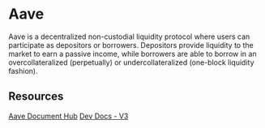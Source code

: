# Aave

Aave is a decentralized non-custodial liquidity protocol where users can participate as depositors or borrowers. Depositors provide liquidity to the market to earn a passive income, while borrowers are able to borrow in an overcollateralized (perpetually) or undercollateralized (one-block liquidity fashion).

## Resources

[Aave Document Hub](https://docs.aave.com/hub/)
[Dev Docs - V3](https://docs.aave.com/developers/getting-started/readme)
